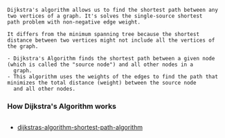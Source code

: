 ```
Dijkstra's algorithm allows us to find the shortest path between any two vertices of a graph. It's solves the single-source shortest 
path problem with non-negative edge weight.

It differs from the minimum spanning tree because the shortest distance between two vertices might not include all the vertices of
the graph.

- Dijkstra's Algorithm finds the shortest path between a given node (which is called the "source node") and all other nodes in a 
  graph.
- This algorithm uses the weights of the edges to find the path that minimizes the total distance (weight) between the source node 
  and all other nodes.
```
### How Dijkstra's Algorithm works
```

```

- [dijkstras-algorithm-shortest-path-algorithm](https://www.analyticssteps.com/blogs/dijkstras-algorithm-shortest-path-algorithm)
